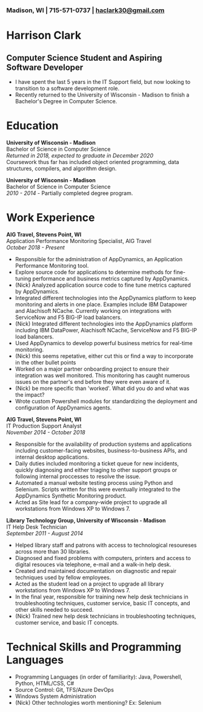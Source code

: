 ### Madison, WI | 715-571-0737 | haclark30@gmail.com
# Harrison Clark
## Computer Science Student and Aspiring Software Developer
- I have spent the last 5 years in the IT Support field, but now looking to transition to a software development role.
- Recently returned to the University of Wisconsin - Madison to finish a Bachelor's Degree in Computer Science.

# Education
**University of Wisconsin - Madison**  
Bachelor of Science in Computer Science  
*Returned in 2018, expected to graduate in December 2020*  
Coursework thus far has included object oriented programming, data structures, compilers, and algorithm design.

**University of Wisconsin - Madison**  
Bachelor of Science in Computer Science   
*2010 - 2014* - Partially completed degree program.

# Work Experience

**AIG Travel, Stevens Point, WI**  
Application Performance Monitoring Specialist, AIG Travel  
*October 2018 - Present*
- Responsible for the administration of AppDynamics, an Application Performance Monitoring tool.
- Explore source code for applications to determine methods for fine-tuning performance and business metrics captured by AppDynamics.
- (Nick) Analyzed application source code to fine tune metrics captured by AppDynamics.
- Integrated different technologies into the AppDynamics platform to keep monitoring and alerts in one place. Examples include IBM Datapower and Alachisoft NCache. Currently working on integrations with ServiceNow and F5 BIG-IP load balancers.
- (Nick) Integrated different technologies into the AppDynamics platform including IBM DataPower, Alachisoft NCache, ServiceNow and F5 BIG-IP load balancers.
- Used AppDynamics to develop powerful business metrics for real-time monitoring.
- (Nick) this seems repetative, either cut this or find a way to incorporate in the other bullet points
- Worked on a major partner onboarding project to ensure their integration was well monitored. This monitoring has caught numerous issues on the partner's end before they were even aware of it.
- (Nick) be more specific than 'worked'.  What did you do and what was the impact?
- Wrote custom Powershell modules for standardizing the deployment and configuration of AppDynamics agents.

**AIG Travel, Stevens Point, WI**  
IT Production Support Analyst  
*November 2014 - October 2018*

- Responsible for the availability of production systems and applications including customer-facing websites, business-to-business APIs, and internal desktop applications.
- Daily duties included monitoring a ticket queue for new incidents, quickly diagnosing and either triaging to other support groups or following internal proccesses to resolve the issue.
- Automated a manual website testing process using Python and Selenium. Scripts written for this were eventually integrated to the AppDynamics Synthetic Monitoring product.
- Acted as Site lead for a company-wide project to upgrade all workstations from Windows XP to Windows 7.

**Library Technology Group, University of Wisconsin - Madison**  
IT Help Desk Technician  
*September 2011 - August 2014*
- Helped library staff and patrons with access to technological resoureses across more than 30 libraries.
- Diagnosed and fixed problems with computers, printers and access to digital resouces via telephone, e-mail and a walk-in help desk.
- Created and maintained documentation on diagnostic and repair techniques used by fellow employees.
- Acted as the student lead on a project to upgrade all library workstations from Windows XP to Windows 7.
- In the final year, responsible for training new help desk technicians in troubleshooting techniques, customer service, basic IT concepts, and other skills needed to succeed.
- (Nick) Trained new help desk technicians in troubleshooting techniques, customer service, and basic IT concepts.

# Technical Skills and Programming Languages
- Programming Languages (in order of familiarity): Java, Powershell, Python, HTML/CSS, C#
- Source Control: Git, TFS/Azure DevOps
- Windows System Administration
- (Nick) Other technologies worth mentioning?  Ex: Selenium